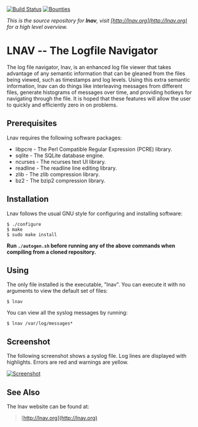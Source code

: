 [![Build Status](https://travis-ci.org/tstack/lnav.png)](https://travis-ci.org/tstack/lnav)
[![Bounties](https://img.shields.io/bountysource/team/lnav/activity.svg)](https://www.bountysource.com/teams/lnav)

_This is the source repository for **lnav**, visit [http://lnav.org](http://lnav.org) for a high level overview._

LNAV -- The Logfile Navigator
=============================

The log file navigator, lnav, is an enhanced log file viewer that
takes advantage of any semantic information that can be gleaned from
the files being viewed, such as timestamps and log levels.  Using this
extra semantic information, lnav can do things like interleaving
messages from different files, generate histograms of messages over
time, and providing hotkeys for navigating through the file.  It is
hoped that these features will allow the user to quickly and
efficiently zero in on problems.


Prerequisites
-------------

Lnav requires the following software packages:

  * libpcre   - The Perl Compatible Regular Expression (PCRE) library.
  * sqlite    - The SQLite database engine.
  * ncurses   - The ncurses text UI library.
  * readline  - The readline line editing library.
  * zlib      - The zlib compression library.
  * bz2       - The bzip2 compression library.


Installation
------------

Lnav follows the usual GNU style for configuring and installing software:

    $ ./configure
    $ make
    $ sudo make install

__Run ```./autogen.sh``` before running any of the above commands when
compiling from a cloned repository.__

Using
-----

The only file installed is the executable, "lnav".  You can execute it
with no arguments to view the default set of files:

    $ lnav

You can view all the syslog messages by running:

    $ lnav /var/log/messages*


Screenshot
----------

The following screenshot shows a syslog file. Log lines are displayed with
highlights. Errors are red and warnings are yellow.

[![Screenshot](http://tstack.github.io/lnav/lnav-syslog-thumb.png)](http://tstack.github.io/lnav/lnav-syslog.png)

See Also
--------

The lnav website can be found at:

> [http://lnav.org](http://lnav.org)
